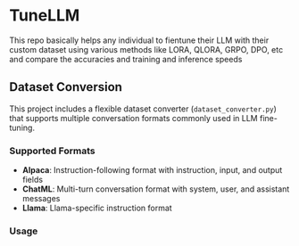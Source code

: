 # TuneLLM
This repo basically helps any individual to fientune their LLM with their custom dataset using various methods like LORA, QLORA, GRPO, DPO, etc and compare the accuracies and training and inference speeds

## Dataset Conversion

This project includes a flexible dataset converter (`dataset_converter.py`) that supports multiple conversation formats commonly used in LLM fine-tuning.

### Supported Formats

- **Alpaca**: Instruction-following format with instruction, input, and output fields
- **ChatML**: Multi-turn conversation format with system, user, and assistant messages
- **Llama**: Llama-specific instruction format

### Usage
